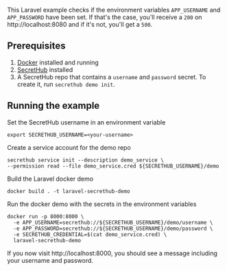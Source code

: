 This Laravel example checks if the environment variables `APP_USERNAME` and `APP_PASSWORD` have been set. If that's the case, you'll receive a `200` on http://localhost:8080 and if it's not, you'll get a `500`.

## Prerequisites
1. [Docker](https://docs.docker.com/install/) installed and running
1. [SecretHub](https://secrethub.io/docs/start/getting-started/#install) installed
1. A SecretHub repo that contains a `username` and `password` secret. To create it, run `secrethub demo init`.

## Running the example

Set the SecretHub username in an environment variable
```
export SECRETHUB_USERNAME=<your-username>
```

Create a service account for the demo repo
```
secrethub service init --description demo_service \
--permission read --file demo_service.cred ${SECRETHUB_USERNAME}/demo
```

Build the Laravel docker demo
```
docker build . -t laravel-secrethub-demo
```

Run the docker demo with the secrets in the environment variables
```
docker run -p 8000:8000 \
  -e APP_USERNAME=secrethub://${SECRETHUB_USERNAME}/demo/username \
  -e APP_PASSWORD=secrethub://${SECRETHUB_USERNAME}/demo/password \
  -e SECRETHUB_CREDENTIAL=$(cat demo_service.cred) \
  laravel-secrethub-demo
```

If you now visit http://localhost:8000, you should see a message including your username and password.

